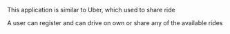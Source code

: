 This application is similar to Uber, which used to share ride

A user can register and can drive on own or share any of the available rides